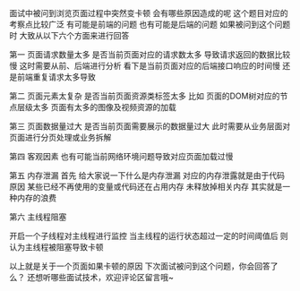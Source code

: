 面试中被问到浏览页面过程中突然变卡顿
会有哪些原因造成的呢
这个题目对应的考察点比较广泛
有可能是前端的问题 也有可能是后端的问题
如果被问到这个问题时
大致从以下六个方面来进行回答

第一 页面请求数量太多
是否当前页面对应的请求数太多
导致请求返回的数据比较慢
这时需要从前、后端进行分析
看下是当前页面对应的后端接口响应的时间慢
还是前端重复请求太多导致

第二 页面元素太复杂
是否当前页面资源类标签太多
比如 页面的DOM树对应的节点层级太多
页面有太多的图像及视频资源的加载

第三  页面数据量过大
是否当前页面需要展示的数据量过大
此时需要从业务层面对页面进行分页处理或业务拆解

第四  客观因素
也有可能当前网络环境问题导致对应页面加载过慢

第五 内存泄漏
首先 给大家说一下什么是内存泄漏
对应的内存泄露就是由于代码原因
某些已经不再使用的变量或代码还在占用内存
未释放掉相关内存
其实就是一种内存的浪费

第六 主线程阻塞

开启一个子线程对主线程进行监控
当主线程的运行状态超过一定的时间阈值后
则认为主线程被阻塞导致卡顿

以上就是关于一个页面如果卡顿的原因
下次面试被问到这个问题，你会回答了么？
还想听哪些面试技术，欢迎评论区留言哦~